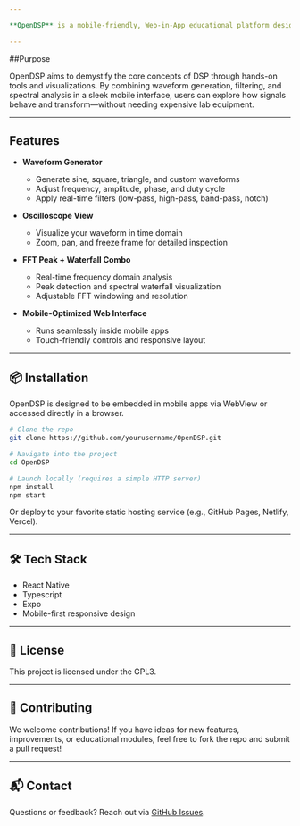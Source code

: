 ```yaml
---

**OpenDSP** is a mobile-friendly, Web-in-App educational platform designed to make **Digital Signal Processing (DSP)** intuitive, interactive, and accessible.

---
```


##Purpose

OpenDSP aims to demystify the core concepts of DSP through hands-on tools and visualizations. By combining waveform generation, filtering, and spectral analysis in a sleek mobile interface, users can explore how signals behave and transform—without needing expensive lab equipment.

---

## Features

- **Waveform Generator**  
  - Generate sine, square, triangle, and custom waveforms  
  - Adjust frequency, amplitude, phase, and duty cycle  
  - Apply real-time filters (low-pass, high-pass, band-pass, notch)

- **Oscilloscope View**  
  - Visualize your waveform in time domain  
  - Zoom, pan, and freeze frame for detailed inspection

- **FFT Peak + Waterfall Combo**  
  - Real-time frequency domain analysis  
  - Peak detection and spectral waterfall visualization  
  - Adjustable FFT windowing and resolution

- **Mobile-Optimized Web Interface**  
  - Runs seamlessly inside mobile apps  
  - Touch-friendly controls and responsive layout

---

## 📦 Installation

OpenDSP is designed to be embedded in mobile apps via WebView or accessed directly in a browser.

```bash
# Clone the repo
git clone https://github.com/yourusername/OpenDSP.git

# Navigate into the project
cd OpenDSP

# Launch locally (requires a simple HTTP server)
npm install
npm start
```

Or deploy to your favorite static hosting service (e.g., GitHub Pages, Netlify, Vercel).

---

## 🛠️ Tech Stack

- React Native
- Typescript  
- Expo
- Mobile-first responsive design

---

## 📄 License

This project is licensed under the GPL3.

---

## 🤝 Contributing

We welcome contributions! If you have ideas for new features, improvements, or educational modules, feel free to fork the repo and submit a pull request!

---

## 📬 Contact

Questions or feedback? Reach out via [GitHub Issues](https://github.com/1ch0r/OpenDSP/issues).
